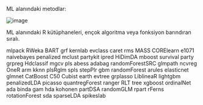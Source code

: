 ML alanındaki metodlar:

![image](https://github.com/ykocaturk/ml-packages/assets/57759004/da1ee035-ca4b-4b89-bfb7-d1d36da64916)

ML alanındaki R kütüphaneleri, ençok algoritma veya fonksiyon barındıran sıralı.

mlpack
RWeka
BART
grf
kernlab
evclass
caret
rms
MASS
CORElearn
e1071
naivebayes
penalized
mclust
partykit
ipred
HiDimDA
mboost
survival
party
grpreg
Hdclassif
mgcv
pls
abess
adabag
randomForestSRC
glmpath
ncvreg
OneR
arm
kknn
plsRglm
spls
stepPlr
gbm
randomForest
arules
elasticnet
glmnet
CatBoost
C50
Cubist
earth
evtree
grplasso
LiblineaR
lightgbm
penalizedLDA
picasso
quantregForest
ranger
RLT
tree
xgboost
ordinalNet
ada
binda
gam
hda
kohonen
partDSA
randomGLM
rpart
rFerns
rotationForest
sda
sparseLDA
spikeslab
